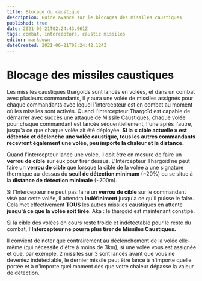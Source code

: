 ```yaml
---
title: Blocage du caustique
description: Guide avancé sur le blocages des missiles caustiques
published: true
date: 2021-06-21T02:24:43.961Z
tags: combat, interceptors, caustic missiles
editor: markdown
dateCreated: 2021-06-21T02:24:42.124Z
---
```


# Blocage des missiles caustiques
Les missiles caustiques thargoïds sont lancés en volées, et dans un combat avec plusieurs commandants, il y aura une volée de missiles assignés pour chaque commandants avec lequel l'intercepteur est en combat au moment où les missiles sont activés. Quand l'intercepteur Thargoïd est capable de démarrer avec succès une attaque de Missile Caustiques, chaque volée pour chaque commandant est lancée séquentiellement, l'une après l'autre, jusqu'à ce que chaque volée ait été déployée. **Si la « cible actuelle » est détectée et déclenche une volée caustique, tous les autres commandants recevront également une volée, peu importe la chaleur et la distance.**

Quand l'intercepteur lance une volée, il doit être en mesure de faire un **verrou de cible** sur eux pour tirer dessus. L'Intercepteur Thargoïd ne peut faire un **verrou de cible** que lorsque la cible de la volée a une signature thermique au-dessus du **seuil de détection minimum** (~20%) ou se situe à la **distance de détection minimale** (~700m).

Si l'Intercepteur ne peut pas faire un **verrou de cible** sur le commandant visé par cette volée, il attendra **indéfiniment** jusqu'à ce qu'il puisse le faire. Cela met effectivement **TOUS** les autres missiles caustiques en attente **jusqu'à ce que la volée soit tirée**. Aka : le thargoïd est maintenant constipé.

Si la cible des volées en cours reste froide et indétectable pour le reste du combat, **l'Intercepteur ne pourra plus tirer de Missiles Caustiques.**

Il convient de noter que contrairement au déclenchement de la volée elle-même (qui nécessite d'être à moins de 3km), si une volée vous est assignée et que, par exemple, 2 missiles sur 3 sont lancés avant que vous ne deveniez indétectable, le dernier missile peut être lancé à n'importe quelle portée et à n'importe quel moment dès que votre chaleur dépasse la valeur de détection.